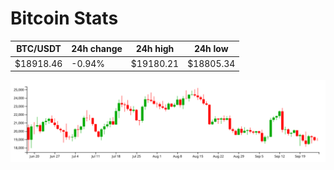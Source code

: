 # Bitcoin Stats

BTC/USDT|24h change|24h high|24h low|
|---|---|---|---|
|$18918.46|-0.94%|$19180.21|$18805.34|

<img src="./chart.svg">
